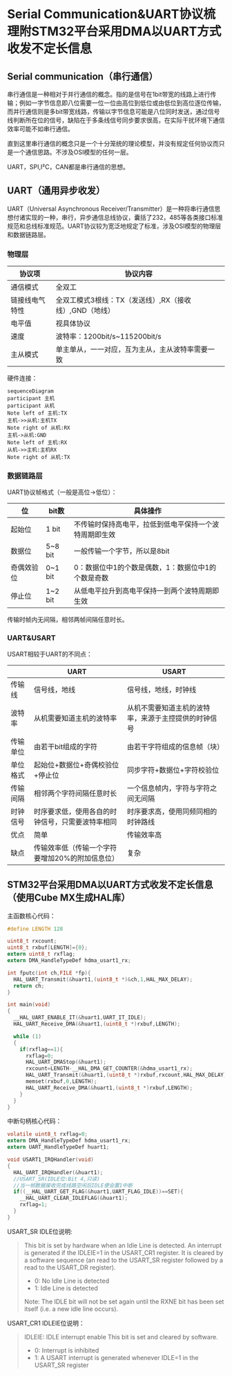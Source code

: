 # Serial Communication&UART协议梳理附STM32平台采用DMA以UART方式收发不定长信息

## Serial communication（串行通信）

串行通信是一种相对于并行通信的概念。指的是信号在1bit带宽的线路上进行传输；例如一字节信息即八位需要一位一位由高位到低位或由低位到高位逐位传输，而并行通信则是多bit带宽线路，传输以字节信息可能是八位同时发送，通过信号线判断所在位的信号，缺陷在于多条线信号同步要求很高，在实际干扰环境下通信效率可能不如串行通信。

直到这里串行通信的概念只是一个十分笼统的理论模型，并没有规定任何协议而只是一个通信思路。不涉及OSI模型的任何一层。

UART，SPI,I²C，CAN都是串行通信的思想。

## UART（通用异步收发）

UART（Universal Asynchronous Receiver/Transmitter）是一种将串行通信思想付诸实现的一种，串行，异步通信总线协议，囊括了232，485等各类接口标准规范和总线标准规范。UART协议较为宽泛地规定了标准，涉及OSI模型的物理层和数据链路层。

### 物理层

| 协议项         | 协议内容                                               |
| -------------- | ------------------------------------------------------ |
| 通信模式       | 全双工                                                 |
| 链接线电气特性 | 全双工模式3根线：TX（发送线）,RX（接收线）,GND（地线） |
| 电平值         | 视具体协议                                             |
| 速度           | 波特率：1200bit/s~115200bit/s                          |
| 主从模式       | 单主单从，一一对应，互为主从，主从波特率需要一致       |

硬件连接：

```mermaid
sequenceDiagram
participant 主机
participant 从机
Note left of 主机:TX
主机->>从机:主机TX
Note right of 从机:RX
主机->从机:GND
Note left of 主机:RX
从机->>主机:主机RX
Note right of 从机:TX
```

### 数据链路层

UART协议帧格式（一般是高位->低位）：

| 位         | bit数   | 具体操作                                               |
| ---------- | ------- | ------------------------------------------------------ |
| 起始位     | 1 bit   | 不传输时保持高电平，拉低到低电平保持一个波特周期即生效 |
| 数据位     | 5~8 bit | 一般传输一个字节，所以是8bit                           |
| 奇偶效验位 | 0~1 bit | 0：数据位中1的个数是偶数，1：数据位中1的个数是奇数     |
| 停止位     | 1~2 bit | 从低电平拉升到高电平保持一到两个波特周期即生效         |

传输时帧内无间隔，相邻两帧间隔任意时长。

### UART&USART

USART相较于UART的不同点：

|          | UART                                             | USART                                                |
| -------- | ------------------------------------------------ | ---------------------------------------------------- |
| 传输线   | 信号线，地线                                     | 信号线，地线，时钟线                                 |
| 波特率   | 从机需要知道主机的波特率                         | 从机不需要知道主机的波特率，来源于主控提供的时钟信号 |
| 传输单位 | 由若干bit组成的字符                              | 由若干字符组成的信息帧（块）                         |
| 单位格式 | 起始位+数据位+奇偶校验位+停止位                  | 同步字符+数据位+字符校验位                           |
| 传输间隔 | 相邻两个字符间隔任意时长                         | 一个信息帧内，字符与字符之间无间隔                   |
| 时钟信号 | 时序要求低，使用各自的时钟信号，只需要波特率相同 | 时序要求高，使用同频同相的时钟路线                   |
| 优点     | 简单                                             | 传输效率高                                           |
| 缺点     | 传输效率低（传输一个字符要增加20%的附加信息位）  | 复杂                                                 |

## STM32平台采用DMA以UART方式收发不定长信息（使用Cube MX生成HAL库）

主函数核心代码：

```c
#define LENGTH 128

uint8_t rxcount;
uint8_t rxbuf[LENGTH]={0};
extern uint8_t rxflag;
extern DMA_HandleTypeDef hdma_usart1_rx;

int fputc(int ch,FILE *fp){
  HAL_UART_Transmit(&huart1,(uint8_t *)&ch,1,HAL_MAX_DELAY);
  return ch;
}

int main(void)
{
  __HAL_UART_ENABLE_IT(&huart1,UART_IT_IDLE);
  HAL_UART_Receive_DMA(&huart1,(uint8_t *)rxbuf,LENGTH);

  while (1)
  {
    if(rxflag==1){
      rxflag=0;
      HAL_UART_DMAStop(&huart1);
      rxcount=LENGTH-__HAL_DMA_GET_COUNTER(&hdma_usart1_rx);
      HAL_UART_Transmit(&huart1,(uint8_t *)rxbuf,rxcount,HAL_MAX_DELAY);
      memset(rxbuf,0,LENGTH);
      HAL_UART_Receive_DMA(&huart1,(uint8_t *)rxbuf,LENGTH);
    }
  }
}
```

中断句柄核心代码：

```c
volatile uint8_t rxflag=0;
extern DMA_HandleTypeDef hdma_usart1_rx;
extern UART_HandleTypeDef huart1;

void USART1_IRQHandler(void)
{
  HAL_UART_IRQHandler(&huart1);
  //USART_SR(IDLE位:Bit 4,只读)
  //当一帧数据接收完成线路空闲后IDLE便会置1中断
  if((__HAL_UART_GET_FLAG(&huart1,UART_FLAG_IDLE))==SET){
    __HAL_UART_CLEAR_IDLEFLAG(&huart1);
    rxflag=1;
  }
}
```

USART_SR IDLE位说明:

>This bit is set by hardware when an Idle Line is detected. An interrupt is generated if the IDLEIE=1 in the USART_CR1 register. It is cleared by a software sequence (an read to the USART_SR register followed by a read to the USART_DR register).
>
>* 0: No Idle Line is detected
>* 1: Idle Line is detected
>
>Note: The IDLE bit will not be set again until the RXNE bit has been set itself (i.e. a new idle line occurs).

USART_CR1 IDLEIE位说明：

>IDLEIE: IDLE interrupt enable
>This bit is set and cleared by software.
>
>* 0: Interrupt is inhibited
>* 1: A USART interrupt is generated whenever IDLE=1 in the USART_SR register
